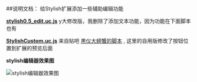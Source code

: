 ##说明文档：
给Stylish扩展添加一些辅助编辑功能


**[stylish0.5_edit.uc.js](https://github.com/defpt/userChromeJs/blob/master/Stylish/stylish0.5_edit.uc.js)** y大修改版，我删除了添加文本功能，因为功能在下面脚本也有

**[StylishCustom.uc.js](https://github.com/defpt/userChromeJs/blob/master/Stylish/StylishCustom.uc.js)** 来自贴吧 [黒仪大螃蟹的脚本](http://tieba.baidu.com/p/2541544018?pn=1) , 这里的自用版修改了按钮位置到扩展的预览后面

**stylish编辑器效果图**

![stylish编辑器效果图](https://github.com/defpt/userChromeJs/blob/master/Stylish/Stylish.png?raw=true)

